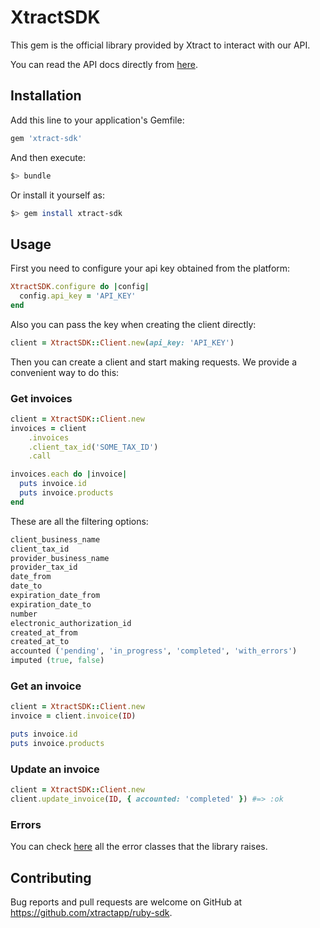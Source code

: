 # XtractSDK

This gem is the official library provided by Xtract to interact with our API.

You can read the API docs directly from [here](https://xtractapi.docs.apiary.io).

## Installation

Add this line to your application's Gemfile:

```ruby
gem 'xtract-sdk'
```

And then execute:

```bash
$> bundle
```

Or install it yourself as:

```bash
$> gem install xtract-sdk
```

## Usage

First you need to configure your api key obtained from the platform:

```ruby
XtractSDK.configure do |config|
  config.api_key = 'API_KEY'
end
```

Also you can pass the key when creating the client directly:

```ruby
client = XtractSDK::Client.new(api_key: 'API_KEY')
```

Then you can create a client and start making requests. We provide a convenient way to do this:

### Get invoices

```ruby
client = XtractSDK::Client.new
invoices = client
    .invoices
    .client_tax_id('SOME_TAX_ID')
    .call

invoices.each do |invoice|
  puts invoice.id
  puts invoice.products
end
```

These are all the filtering options:

```ruby
client_business_name
client_tax_id
provider_business_name
provider_tax_id
date_from
date_to
expiration_date_from
expiration_date_to
number
electronic_authorization_id
created_at_from
created_at_to
accounted ('pending', 'in_progress', 'completed', 'with_errors')
imputed (true, false)
```

### Get an invoice

```ruby
client = XtractSDK::Client.new
invoice = client.invoice(ID)

puts invoice.id
puts invoice.products
```

### Update an invoice

```ruby
client = XtractSDK::Client.new
client.update_invoice(ID, { accounted: 'completed' }) #=> :ok
```

### Errors

You can check [here](https://github.com/xtractapp/ruby-sdk/blob/master/lib/xtract_sdk/error.rb) all the error classes that the library raises.

## Contributing

Bug reports and pull requests are welcome on GitHub at https://github.com/xtractapp/ruby-sdk.
